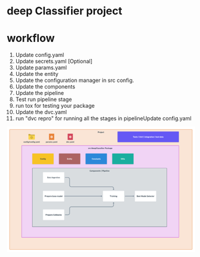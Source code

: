 # deep Classifier project

# workflow

1. Update config.yaml
2. Update secrets.yaml [Optional]
3. Update params.yaml
4. Update the entity
5. Update the configuration manager in src config.
6. Update the components
7. Update the pipeline
8. Test run pipeline stage
9. run tox for testing your package
10. Update the dvc.yaml
11. run "dvc repro" for running all the stages in pipelineUpdate config.yaml

![img](https://raw.githubusercontent.com/snehalbalpande/FSDS_NOV_deepCNNClassifier/main/docs/image/Data%20Ingestion%402x%20(1)%20(1).png) 